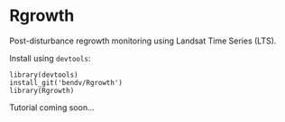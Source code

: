 # Rgrowth
Post-disturbance regrowth monitoring using Landsat Time Series (LTS).

Install using `devtools`:

```
library(devtools)
install_git('bendv/Rgrowth')
library(Rgrowth)
```

Tutorial coming soon...
